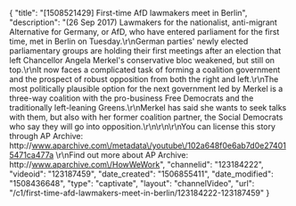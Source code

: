 {
    "title": "[1508521429] First-time AfD lawmakers meet in Berlin",
    "description": "(26 Sep 2017) Lawmakers for the nationalist, anti-migrant Alternative for Germany, or AfD, who have entered parliament for the first time, met in Berlin on Tuesday.\r\nGerman parties' newly elected parliamentary groups are holding their first meetings after an election that left Chancellor Angela Merkel's conservative bloc weakened, but still on top.\r\nIt now faces a complicated task of forming a coalition government and the prospect of robust opposition from both the right and left.\r\nThe most politically plausible option for the next government led by Merkel is a three-way coalition with the pro-business Free Democrats and the traditionally left-leaning Greens.\r\nMerkel has said she wants to seek talks with them, but also with her former coalition partner, the Social Democrats who say they will go into opposition.\r\n\r\n\r\nYou can license this story through AP Archive: http:\/\/www.aparchive.com\/metadata\/youtube\/102a648f0e6ab7d0e274015471ca477a \r\nFind out more about AP Archive: http:\/\/www.aparchive.com\/HowWeWork",
    "channelid": "123184222",
    "videoid": "123187459",
    "date_created": "1506855411",
    "date_modified": "1508436648",
    "type": "captivate",
    "layout": "channelVideo",
    "url": "\/c1\/first-time-afd-lawmakers-meet-in-berlin\/123184222-123187459"
}